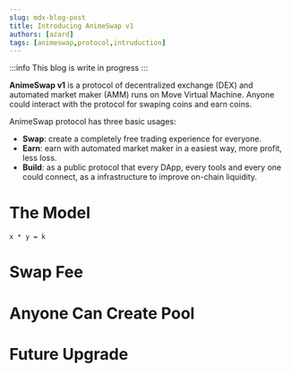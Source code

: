 ```yaml
---
slug: mdx-blog-post
title: Introducing AnimeSwap v1
authors: [azard]
tags: [animeswap,protocol,intruduction]
---
```


:::info
This blog is write in progress
:::

**AnimeSwap v1** is a protocol of decentralized exchange (DEX) and automated market maker (AMM) runs on Move Virtual Machine. Anyone could interact with the protocol for swaping coins and earn coins.

AnimeSwap protocol has three basic usages:

* **Swap**: create a completely free trading experience for everyone.
* **Earn**: earn with automated market maker in a easiest way, more profit, less loss.
* **Build**: as a public protocol that every DApp, every tools  and every one could connect, as a infrastructure to improve on-chain liquidity.

# The Model
```
x * y = k
```

# Swap Fee

# Anyone Can Create Pool

# Future Upgrade
